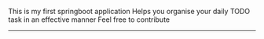 This is my first springboot application
Helps you organise your daily TODO task in an effective manner 
Feel free to contribute

-------------------
